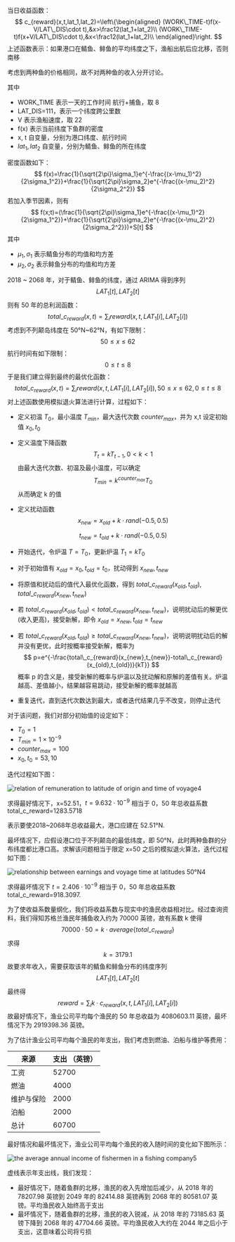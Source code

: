 当日收益函数：
$$
c_{reward}(x,t,lat_1,lat_2)=\left\{\begin{aligned}
(WORK\_TIME-t)f(x-V/LAT\_DIS\cdot t),&x>\frac12(lat_1+lat_2)\\
(WORK\_TIME-t)f(x+V/LAT\_DIS\cdot t),&x<\frac12(lat_1+lat_2)\\
\end{aligned}\right.
$$
上述函数表示：如果港口在鲭鱼、鲱鱼的平均纬度之下，渔船出航后应北移，否则南移

考虑到两种鱼的价格相同，故不对两种鱼的收入分开讨论。

其中

- WORK_TIME 表示一天的工作时间 航行+捕鱼，取 8
- LAT_DIS=111，表示一个纬度跨公里数
- V 表示渔船速度，取 22
- f(x) 表示当前纬度下鱼群的密度
- x, t 自变量，分别为港口纬度、航行时间
- $lat_1, lat_2$ 自变量，分别为鲭鱼、鲱鱼的所在纬度

密度函数如下：
$$
f(x)=\frac{1}{\sqrt{2\pi}\sigma_1}e^{-\frac{(x-\mu_1)^2}{2\sigma_1^2}}+\frac{1}{\sqrt{2\pi}\sigma_2}e^{-\frac{(x-\mu_2)^2}{2\sigma_2^2}}
$$
若加入季节因素，则有
$$
f(x;t)=(\frac{1}{\sqrt{2\pi}\sigma_1}e^{-\frac{(x-\mu_1)^2}{2\sigma_1^2}}+\frac{1}{\sqrt{2\pi}\sigma_2}e^{-\frac{(x-\mu_2)^2}{2\sigma_2^2}})+S[t]
$$
其中

- $\mu_1,\sigma_1$ 表示鲭鱼分布的均值和均方差
- $\mu_2,\sigma_2$ 表示鲱鱼分布的均值和均方差

2018 ~ 2068 年，对于鲭鱼、鲱鱼的纬度，通过 ARIMA 得到序列
$$
LAT_1[t], LAT_2[t]
$$
则有 50 年的总利润函数：
$$
total\_c_{reward}(x,t)=\sum_{i}reward(x,t,LAT_1[i],LAT_2[i])
$$
考虑到不列颠岛纬度在 50°N~62°N，有如下限制：
$$
50\le x\le62
$$
航行时间有如下限制：
$$
0\le t\le8
$$
于是我们建立得到最终的最优化函数：
$$
total\_c_{reward}(x,t)=\sum_{i}reward(x,t,LAT_1[i],LAT_2[i]),50\le x\le62,0\le t\le8
$$
对上述函数使用模拟退火算法进行计算，过程如下：

- 定义初温 $T_0$，最小温度 $T_{min}$，最大迭代次数 $counter_{max}$，并为 x,t 设定初始值 $x_0,t_0$

- 定义温度下降函数
  $$
  T_{t}=kT_{t-1},0<k<1
  $$
  由最大迭代次数、初温及最小温度，可以确定
  $$
  T_{min}=k^{counter_{max}}T_0
  $$
  从而确定 k 的值

- 定义扰动函数
  $$
  x_{new}=x_{old}+k\cdot rand(-0.5,0.5)
  $$

  $$
  t_{new}=t_{old}+k\cdot rand(-0.5,0.5)
  $$

- 开始迭代，令炉温 $T=T_0$，更新炉温 $T_1=kT_0$

- 对于初始值有 $x_{old}=x_0, t_{old}=t_0$，扰动得到 $x_{new}, t_{new}$

- 将原值和扰动后的值代入最优化函数，得到 $total\_c_{reward}(x_{old},t_{old}),total\_c_{reward}(x_{new},t_{new})$

- 若 $total\_c_{reward}(x_{old},t_{old})<total\_c_{reward}(x_{new},t_{new})$，说明扰动后的解更优 (收入更高)，接受新解，即令 $x_{old}=x_{new},t_{old}=t_{new}$

- 若 $total\_c_{reward}(x_{old},t_{old})\ge total\_c_{reward}(x_{new},t_{new})$，说明说明扰动后的解并没有更优，此时按概率接受新解，概率为
  $$
  p=e^{-\frac{total\_c_{reward}(x_{new},t_{new})-total\_c_{reward}(x_{old},t_{old})}{kT}}
  $$
  概率 p 的含义是，接受新解的概率与炉温以及扰动解和原解的差值有关。炉温越高、差值越小，结果越容易跳动，接受新解的概率就越高

- 重复迭代，直到迭代次数达到最大，或者迭代结果几乎不改变，则停止迭代

对于该问题，我们对部分初始值的设定如下：

- $T_0=1$
- $T_{min}=1\times10^{-9}$
- $counter_{max}=100$
- $x_0,t_0=53, 10$

迭代过程如下图：

![relation of remuneration to latitude of origin and time of voyage4](https://gitee.com/koorye/picgo/raw/master/relation%20of%20remuneration%20to%20latitude%20of%20origin%20and%20time%20of%20voyage4.png)

求得最好情况下，x=52.51，$t=9.632\cdot10^{-9}$ 相当于 0，50 年总收益系数 total_c_reward=1283.5718

表示要使2018~2068年总收益最大，港口应建在 52.51°N.

最坏情况下，应假设港口位于不列颠岛的最低纬度，即 50°N，此时两种鱼群的分布纬度都比港口高。求解该问题相当于限定 x=50 之后的模拟退火算法，迭代过程如下图：

![relationship between earnings and voyage time at latitudes 50°N4](https://gitee.com/koorye/picgo/raw/master/relationship%20between%20earnings%20and%20voyage%20time%20at%20latitudes%2050%C2%B0N4.png)

求得最坏情况下 $t=2.406\cdot10^{-9}$ 相当于 0，50 年总收益系数 total_c_reward=918.3097.

为了使收益系数量纲化，我们将收益系数与现实中的渔民收益相对比。经过查询资料，我们得知苏格兰渔民年捕鱼收入约为 70000 英镑，故有系数 k 使得
$$
70000\cdot50=k\cdot average\{total\_c_{reward}\}
$$
求得
$$
k=3179.1
$$
故要求年收入，需要获取该年的鲭鱼和鲱鱼分布的纬度序列
$$
LAT_1[t], LAT_2[t]
$$
最终得
$$
reward=\sum_i k\cdot c_{reward}(x,t,LAT_1[i],LAT_2[i])
$$
故最好情况下，渔业公司平均每个渔民的 50 年总收益为 4080603.11 英镑，最坏情况下为 2919398.36 英镑。

为了估计渔业公司平均每个渔民的年支出，我们考虑到燃油、泊船与维护等费用：

| 来源       | 支出 （英镑） |
| ---------- | ------------- |
| 工资       | 52700         |
| 燃油       | 4000          |
| 维护与保险 | 2000          |
| 泊船       | 2000          |
| 总计       | 60700         |

最好情况和最坏情况下，渔业公司平均每个渔民的收入随时间的变化如下图所示：

![the average annual income of fishermen in a fishing company5](https://gitee.com/koorye/picgo/raw/master/the%20average%20annual%20income%20of%20fishermen%20in%20a%20fishing%20company5.png)

虚线表示年支出线，我们发现：

- 最好情况下，随着鱼群的北移，渔民的收入先增加后减少，从 2018 年的 78207.98 英镑到 2049 年的 82414.88 英镑再到 2068 年的 80581.07 英镑。平均渔民收入始终高于支出
- 最坏情况下，随着鱼群的北移，渔民的收入锐减，从 2018 年的 73185.63 英镑下降到 2068 年的 47704.66 英镑。平均渔民收入大约在 2044 年之后小于支出，这意味着公司将亏损